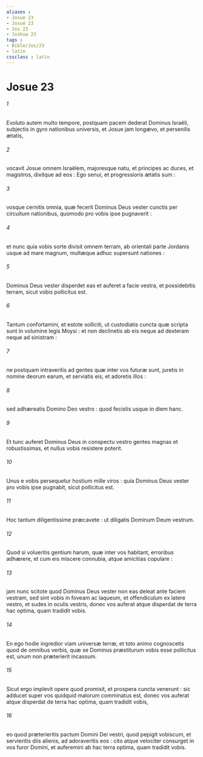 ```yaml
---
aliases : 
- Josue 23
- Josué 23
- Jos 23
- Joshua 23
tags : 
- Bible/Jos/23
- latin
cssclass : latin
---
```


# Josue 23

###### 1
Evoluto autem multo tempore, postquam pacem dederat Dominus Israëli, subjectis in gyro nationibus universis, et Josue jam longævo, et persenilis ætatis,
###### 2
vocavit Josue omnem Israëlem, majoresque natu, et principes ac duces, et magistros, dixitque ad eos : Ego senui, et progressioris ætatis sum :
###### 3
vosque cernitis omnia, quæ fecerit Dominus Deus vester cunctis per circuitum nationibus, quomodo pro vobis ipse pugnaverit :
###### 4
et nunc quia vobis sorte divisit omnem terram, ab orientali parte Jordanis usque ad mare magnum, multæque adhuc supersunt nationes :
###### 5
Dominus Deus vester disperdet eas et auferet a facie vestra, et possidebitis terram, sicut vobis pollicitus est.
###### 6
Tantum confortamini, et estote solliciti, ut custodiatis cuncta quæ scripta sunt in volumine legis Moysi : et non declinetis ab eis neque ad dexteram neque ad sinistram :
###### 7
ne postquam intraveritis ad gentes quæ inter vos futuræ sunt, juretis in nomine deorum earum, et serviatis eis, et adoretis illos :
###### 8
sed adhæreatis Domino Deo vestro : quod fecistis usque in diem hanc.
###### 9
Et tunc auferet Dominus Deus in conspectu vestro gentes magnas et robustissimas, et nullus vobis resistere poterit.
###### 10
Unus e vobis persequetur hostium mille viros : quia Dominus Deus vester pro vobis ipse pugnabit, sicut pollicitus est.
###### 11
Hoc tantum diligentissime præcavete : ut diligatis Dominum Deum vestrum.
###### 12
Quod si volueritis gentium harum, quæ inter vos habitant, erroribus adhærere, et cum eis miscere connubia, atque amicitias copulare :
###### 13
jam nunc scitote quod Dominus Deus vester non eas deleat ante faciem vestram, sed sint vobis in foveam ac laqueum, et offendiculum ex latere vestro, et sudes in oculis vestris, donec vos auferat atque disperdat de terra hac optima, quam tradidit vobis.
###### 14
En ego hodie ingredior viam universæ terræ, et toto animo cognoscetis quod de omnibus verbis, quæ se Dominus præstiturum vobis esse pollicitus est, unum non præterierit incassum.
###### 15
Sicut ergo implevit opere quod promisit, et prospera cuncta venerunt : sic adducet super vos quidquid malorum comminatus est, donec vos auferat atque disperdat de terra hac optima, quam tradidit vobis,
###### 16
eo quod præterieritis pactum Domini Dei vestri, quod pepigit vobiscum, et servieritis diis alienis, ad adoraveritis eos : cito atque velociter consurget in vos furor Domini, et auferemini ab hac terra optima, quam tradidit vobis.
